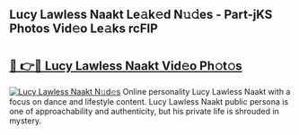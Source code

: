 ## Lucy Lawless Naakt Le𝚊k𝚎d N𝚞𝚍es - Part-jKS Photos Vid𝚎o Le𝚊ks rcFIP

# <h2><a href="http://fbaoe45.evod.top/?m=Lucy+Lawless+Naakt">🔗 👉🔴 Lucy Lawless Naakt Vid𝚎o Ph𝚘t𝚘s</a></h2>

[![Lucy Lawless Naakt N𝚞d𝚎s](https://i.imgur.com/8V9OHl7.gif)](http://fbaoe45.evod.top/?m=Lucy+Lawless+Naakt)
Online personality Lucy Lawless Naakt with a focus on dance and lifestyle content. Lucy Lawless Naakt public persona is one of approachability and authenticity, but his private life is shrouded in mystery. 
